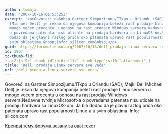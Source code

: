 ```yaml
---
author: tomaja
date: "2007-10-16T01:53:25Z"
excerpt: '<p>Govoreći na&nbsp;Gartner Simpozijumu/ITxpo u Orlandu (SAD), Majkl Del
  (Michael Dell) je rekao da njegova kompanija beleži rast prodaje Linux servera u
  mnogo većem procentu u odnosu na rast prodaje Windows servera.Nedavne tvrdnje&nbsp;Microsoft-a
  o povredama patenata nisu uticale na prodaju hardvera sa LinuxOS-om.&nbsp;Ja bih
  dodao da je glavni razlog priča oko patenata upravo rast popularnosti Linux-a u
  svim oblastima.&nbsp;Info: silicon.com&nbsp;</p>'
guid: https://forum.linuxo.org/2007/10/16/dell-prodaja-linux-servera-sve-veca/
id: 1907
tc-thumb-fld:
- a:2:{s:9:"_thumb_id";b:0;s:11:"_thumb_type";s:10:"attachment";}
title: 'Dell: prodaja Linux servera sve veća'
url: /dell-prodaja-linux-servera-sve-veca/
---
```

Govoreći na&nbsp;Gartner Simpozijumu/ITxpo u Orlandu (SAD), Majkl Del (Michael Dell) je rekao da njegova kompanija beleži rast prodaje Linux servera u mnogo većem procentu u odnosu na rast prodaje Windows servera.Nedavne tvrdnje&nbsp;Microsoft-a o povredama patenata nisu uticale na prodaju hardvera sa LinuxOS-om.&nbsp;Ja bih dodao da je glavni razlog priča oko patenata upravo rast popularnosti Linux-a u svim oblastima.&nbsp;Info: silicon.com&nbsp;

<!--break-->

[Креирај тему форума везану за овај текст](https://linuxo.org/nova-tema-na-forumu/?se_pid=1907)